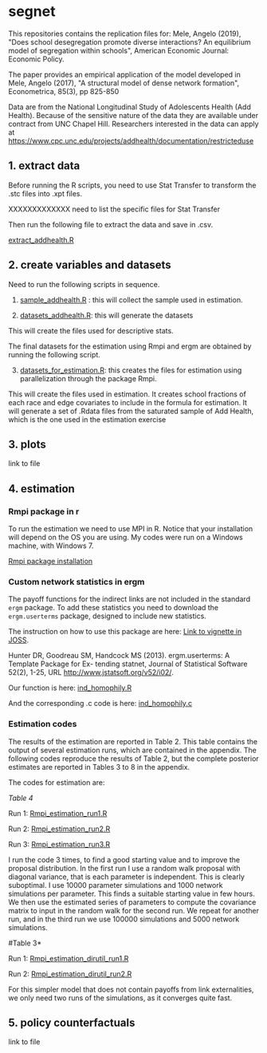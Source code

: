 # segnet
This repositories contains the replication files for:
Mele, Angelo (2019), "Does school desegregation promote diverse interactions? An equilibrium model of segregation within schools", American Economic Journal: Economic Policy.

The paper provides an empirical application of the model developed in 
Mele, Angelo (2017), "A structural model of dense network formation", Econometrica, 85(3), pp 825-850

Data are from the National Longitudinal Study of Adolescents Health (Add Health). Because of the sensitive nature of the data they are available under contract from UNC Chapel Hill. Researchers interested in the data can apply at https://www.cpc.unc.edu/projects/addhealth/documentation/restricteduse 

## 1. extract data
Before running the R scripts, you need to use Stat Transfer to transform the .stc files into .xpt files. 

XXXXXXXXXXXXX need to list the specific files for Stat Transfer

Then run the following file to extract the data and save in .csv.

[extract_addhealth.R](extract_addhealth.R)



## 2. create variables and datasets
Need to run the following scripts in sequence.

1. [sample_addhealth.R](sample_addhealth.R) : this will collect the sample used in estimation.

2. [datasets_addhealth.R](datasets_addhealth.R): this will generate the datasets

This will create the files used for descriptive stats.

The final datasets for the estimation using Rmpi and ergm are obtained by running the following script.

3. [datasets_for_estimation.R](datasets_for_estimation.R): this creates the files for estimation using parallelization through the package Rmpi.

This will create the files used in estimation. It creates school fractions of each race and edge covariates to include in the
formula for estimation. It will generate a set of .Rdata files from the saturated sample of Add Health, which is the one used in the estimation exercise

## 3. plots
link to file

## 4. estimation 

### Rmpi package in r
To run the estimation we need to use MPI in R. Notice that your installation will depend on the OS you are using. My codes were run on a Windows machine, with Windows 7.

[Rmpi package installation](http://fisher.stats.uwo.ca/faculty/yu/Rmpi/)


### Custom network statistics in ergm
The payoff functions for the indirect links are not included
in the standard `ergm` package. To add these statistics you need to 
download the `ergm.userterms` package, designed to include new statistics.

The instruction on how to use this package are here: [Link to vignette in JOSS](https://www.jstatsoft.org/article/view/v052i02).


Hunter DR, Goodreau SM, Handcock MS (2013). ergm.userterms: A Template Package for Ex-
tending statnet, Journal of Statistical Software 52(2), 1-25, URL http://www.jstatsoft.org/v52/i02/.

Our function is here: [ind_homophily.R](ind_homophily)

And the corresponding .c code is here: [ind_homophily.c](ind_homophily.c)

### Estimation codes

The results of the estimation are reported in Table 2. This table contains the output of several estimation runs, which are contained in the appendix. The following codes reproduce the results of Table 2, but the complete posterior estimates are reported in Tables 3 to 8 in the appendix.

The codes for estimation are:

*Table 4*

Run 1: [Rmpi_estimation_run1.R](Rmpi_estimation_run1.R)

Run 2: [Rmpi_estimation_run2.R](Rmpi_estimation_run2.R) 

Run 3: [Rmpi_estimation_run3.R](Rmpi_estimation_run3.R)

I run the code 3 times, to find a good starting value and to improve the 
proposal distribution. In the first run I use a random walk proposal with
diagonal variance, that is each parameter is independent. This is clearly suboptimal. 
I use 10000 parameter simulations and 1000 network simulations per parameter. This finds
a suitable starting value in few hours. We then use the estimated series of parameters to compute the covariance matrix to input in the random walk for the second run.
We repeat for another run, and in the third run we use 100000 simulations and 5000 network simulations. 



#Table 3*

Run 1: [Rmpi_estimation_dirutil_run1.R](Rmpi_estimation_dirutil_run1.R)

Run 2: [Rmpi_estimation_dirutil_run2.R](Rmpi_estimation_dirutil_run2.R)

For this simpler model that does not contain payoffs from link externalities, we only need two runs of the simulations, as it converges quite fast.


## 5. policy counterfactuals
link to file

